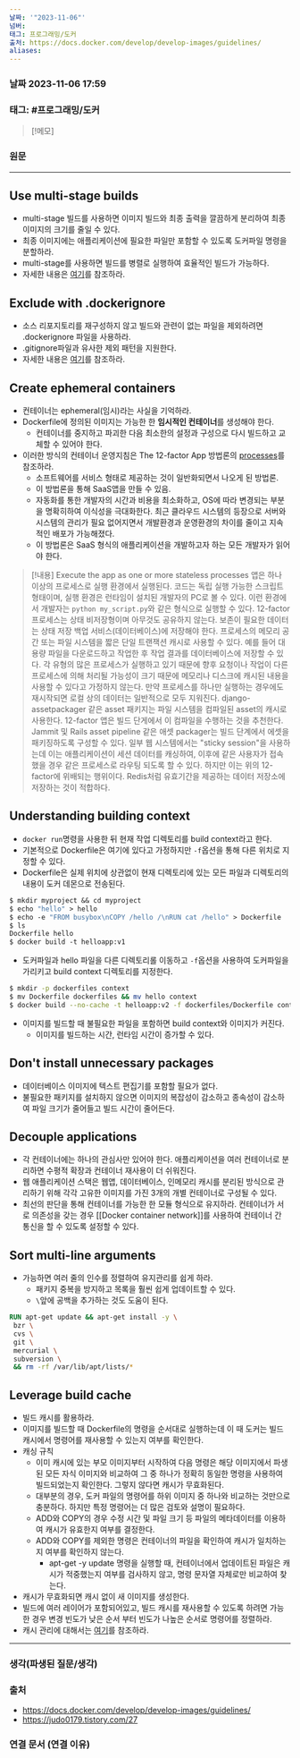 ```yaml
---
날짜: '"2023-11-06"'
넘버: 
태그: 프로그래밍/도커
출처: https://docs.docker.com/develop/develop-images/guidelines/
aliases:
---
```

### 날짜  2023-11-06 17:59

### 태그: #프로그래밍/도커 

>[!메모]
>

### 원문
---
## Use multi-stage builds
- multi-stage 빌드를 사용하면 이미지 빌드와 최종 출력을 깔끔하게 분리하여 최종 이미지의 크기를 줄일 수 있다.
- 최종 이미지에는 애플리케이션에 필요한 파일만 포함할 수 있도록 도커파일 명령을 분할하라.
- multi-stage를 사용하면 빌드를 병렬로 실행하여 효율적인 빌드가 가능하다. 
- 자세한 내용은 [여기](https://docs.docker.com/build/building/multi-stage/)를 참조하라.
## Exclude with .dockerignore
- 소스 리포지토리를 재구성하지 않고 빌드와 관련이 없는 파일을 제외하려면 .dockerignore 파일을 사용하라.
- .gitignore파일과 유사한 제외 패턴을 지원한다.
- 자세한 내용은 [여기](https://docs.docker.com/build/building/context/#dockerignore-files)를 참조하라.
## Create ephemeral containers
- 컨테이너는 ephemeral(임시)라는 사실을 기억하라.
- Dockerfile에 정의된 이미지는 가능한 한 **임시적인 컨테이너**를 생성해야 한다.
	- 컨테이너를 중지하고 파괴한 다음 최소한의 설정과 구성으로 다시 빌드하고 교체할 수 있어야 한다.
- 이러한 방식의 컨테이너 운영지침은 The 12-factor App 방법론의 [processes](https://12factor.net/processes)를 참조하라.
	- 소프트웨어를 서비스 형태로 제공하는 것이 일반화되면서 나오게 된 방법론.
	- 이 방법론을 통해 SaaS앱을 만들 수 있음.
	- 자동화를 통한 개발자의 시간과 비용을 최소화하고, OS에 따라 변경되는 부분을 명확히하여 이식성을 극대화한다. 최근 클라우드 시스템의 등장으로 서버와 시스템의 관리가 필요 없어지면서 개발환경과 운영환경의 차이를 줄이고 지속적인 배포가 가능해졌다.
	- 이 방법론은 SaaS 형식의 애플리케이션을 개발하고자 하는 모든 개발자가 읽어야 한다.
> [!내용]
> Execute the app as one or more stateless processes
> 앱은 하나 이상의 프로세스로 실행 환경에서 실행된다.
> 코드는 독립 실행 가능한 스크립트 형태이며, 실행 환경은 런타임이 설치된 개발자의 PC로 볼 수 있다.
> 이런 환경에서 개발자는 `python my_script.py`와 같은 형식으로 실행할 수 있다.
> 12-factor 프로세스는 상태 비저장형이며  아무것도 공유하지 않는다. 보존이 필요한 데이터는 상태 저장 백업 서비스(데이터베이스)에 저장해야 한다.
> 프로세스의 메모리 공간 또는 파일 시스템을 짧은 단일 트랜잭션 캐시로 사용할 수 있다.
> 예를 들어 대용량 파일을 다운로드하고 작업한 후 작업 결과를 데이터베이스에 저장할 수 있다.
> 각 유형의 많은 프로세스가 실행하고 있기 때문에 향후 요청이나 작업이 다른 프로세스에 의해 처리될 가능성이 크기 때문에 메모리나 디스크에 캐시된 내용을 사용할 수 있다고 가정하지 않는다.
> 만약 프로세스를 하나만 실행하는 경우에도 재시작되면 로컬 상의 데이터는 일반적으로 모두 지워진다.
> django-assetpackager 같은 asset 패키지는 파일 시스템을 컴파일된 asset의 캐시로 사용한다. 12-factor 앱은 빌드 단게에서 이 컴파일을 수행하는 것을 추천한다. Jammit 및 Rails asset pipeline 같은 애셋 packager는 빌드 단계에서 에셋을 패키징하도록 구성할 수 있다.
> 일부 웹 시스템에서는 "sticky session"을 사용하는데 이는 애플리케이션이 세션 데이터를 캐싱하여, 이후에 같은 사용자가 접속했을 경우 같은 프로세스로 라우팅 되도록 할 수 있다. 하지만 이는 위의 12-factor에 위배되는 행위이다. Redis처럼 유효기간을 제공하는 데이터 저장소에 저장하는 것이 적합하다.
## Understanding **building context**
- `docker run`명령을 사용한 뒤 현재 작업 디렉토리를 build context라고 한다.
- 기본적으로 Dockerfile은 여기에 있다고 가정하지만 `-f`옵션을 통해 다른 위치로 지정할 수 있다.
- Dockerfile은 실제 위치에 상관없이 현재 디렉토리에 있는 모든 파일과 디렉토리의 내용이 도커 데몬으로 전송된다.
```dockerfile
$ mkdir myproject && cd myproject
$ echo "hello" > hello
$ echo -e "FROM busybox\nCOPY /hello /\nRUN cat /hello" > Dockerfile
$ ls
Dockerfile hello
$ docker build -t helloapp:v1
```
- 도커파일과 hello 파일을 다른 디렉토리롤 이동하고 `-f`옵션을 사용하여 도커파일을 가리키고 build context 디렉토리를 지정한다.
```bash
$ mkdir -p dockerfiles context
$ mv Dockerfile dockerfiles && mv hello context
$ docker build --no-cache -t helloapp:v2 -f dockerfiles/Dockerfile context
```
- 이미지를 빌드할 때 불필요한 파일을 포함하면 build context와 이미지가 커진다.
	- 이미지를 빌드하는 시간, 런타임 시간이 증가할 수 있다.
## Don't install unnecessary packages
- 데이터베이스 이미지에 텍스트 편집기를 포함할 필요가 없다.
- 불필요한 패키지를 설치하지 않으면 이미지의 복잡성이 감소하고 종속성이 감소하여 파일 크기가 줄어들고 빌드 시간이 줄어든다.
## Decouple applications
- 각 컨테이너에는 하나의 관심사만 있어야 한다. 애플리케이션을 여러 컨테이너로 분리하면 수평적 확장과 컨테이너 재사용이 더 쉬워진다. 
- 웹 애플리케이션 스택은 웹앱, 데이터베이스, 인메모리 캐시를 분리된 방식으로 관리하기 위해 각각 고유한 이미지를 가진 3개의 개별 컨테이너로 구성될 수 있다.
- 최선의 판단을 통해 컨테이너를 가능한 한 모듈 형식으로 유지하라. 컨테이너가 서로 의존성을 갖는 경우 [[Docker container network]]를 사용하여 컨테이너 간 통신을 할 수 있도록 설정할 수 있다.
## Sort multi-line arguments
- 가능하면 여러 줄의 인수를 정렬하여 유지관리를 쉽게 하라.
	- 패키지 중복을 방지하고 목록을 훨씬 쉽게 업데이트할 수 있다.
	- `\`앞에 공백을 추가하는 것도 도움이 된다.
```dockerfile
RUN apt-get update && apt-get install -y \
 bzr \
 cvs \
 git \
 mercurial \
 subversion \
 && rm -rf /var/lib/apt/lists/*
```
## Leverage build cache
- 빌드 캐시를 활용하라.
- 이미지를 빌드할 때 Dockerfile의 명령을 순서대로 실행하는데 이 때 도커는 빌드 캐시에서 명령어를 재사용할 수 있는지 여부를 확인한다.
- 캐싱 규칙
	- 이미 캐시에 있는 부모 이미지부터 시작하여 다음 명령은 해당 이미지에서 파생된 모든 자식 이미지와 비교하여 그 중 하나가 정확히 동일한 명령을 사용하여 빌드되었는지 확인한다. 그렇지 않다면 캐시가 무효화된다.
	- 대부분의 경우, 도커 파일의 명령어를 하위 이미지 중 하나와 비교하는 것만으로 충분하다. 하지만 특정 명령어는 더 많은 검토와 설명이 필요하다.
	- ADD와 COPY의 경우 수정 시간 및 파일 크기 등 파일의 메타데이터를 이용하여 캐시가 유효한지 여부를 결정한다.
	- ADD와 COPY를 제외한 명령은 컨테이너의 파일을 확인하여 캐시가 일치하는지 여부를 확인하지 않는다. 
		- apt-get -y update 명령을 실행할 때, 컨테이너에서 업데이트된 파일은 캐시가 적중했는지 여부를 검사하지 않고, 명령 문자열 자체로만 비교하여 찾는다.
- 캐시가 무효화되면 캐시 없이 새 이미지를 생성한다.
- 빌드에 여러 레이어가 포함되어있고, 빌드 캐시를 재사용할 수 있도록 하려면 가능한 경우 변경 빈도가 낮은 순서 부터 빈도가 나높은 순서로 명령어를 정렬하라.
- 캐시 관리에 대해서는 [여기](https://docs.docker.com/build/cache/)를 참조하라.




---
### 생각(파생된 질문/생각)

### 출처
- https://docs.docker.com/develop/develop-images/guidelines/
- https://judo0179.tistory.com/27

### 연결 문서 (연결 이유)
